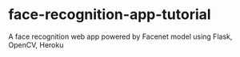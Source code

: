 # face-recognition-app-tutorial
A face recognition web app powered by Facenet model using Flask, OpenCV, Heroku
